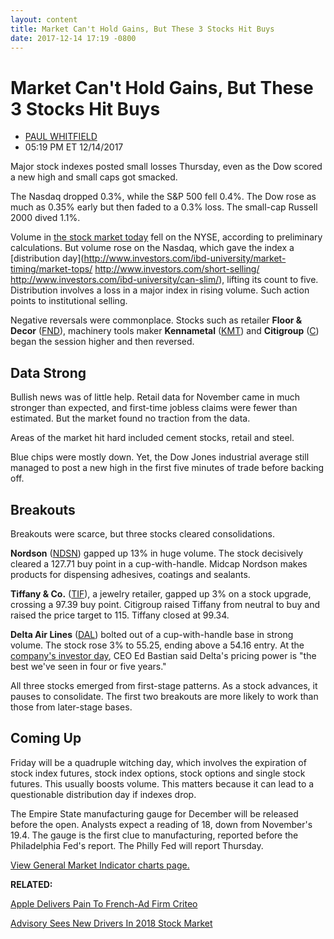 ```yaml
---
layout: content
title: Market Can't Hold Gains, But These 3 Stocks Hit Buys
date: 2017-12-14 17:19 -0800
---
```



Market Can't Hold Gains, But These 3 Stocks Hit Buys
=====================================================




* [PAUL WHITFIELD](https://www.investors.com/author/whitfieldp/ "Posts by PAUL WHITFIELD")
* 05:19 PM ET 12/14/2017




Major stock indexes posted small losses Thursday, even as the Dow scored a new high and small caps got smacked.




 The Nasdaq dropped 0.3%, while the S&P 500 fell 0.4%. The Dow rose as much as 0.35% early but then faded to a 0.3% loss. The small-cap Russell 2000 dived 1.1%.


Volume in [the stock market today](https://www.investors.com/category/market-trend/stock-market-today/) fell on the NYSE, according to preliminary calculations. But volume rose on the Nasdaq, which gave the index a [distribution day](http://www.investors.com/ibd-university/market-timing/market-tops/ http://www.investors.com/short-selling/ http://www.investors.com/ibd-university/can-slim/), lifting its count to five. Distribution involves a loss in a major index in rising volume. Such action points to institutional selling.


Negative reversals were commonplace. Stocks such as retailer **Floor & Decor** ([FND](https://research.investors.com/quote.aspx?symbol=FND)), machinery tools maker **Kennametal** ([KMT](https://research.investors.com/quote.aspx?symbol=KMT)) and **Citigroup** ([C](https://research.investors.com/quote.aspx?symbol=C)) began the session higher and then reversed.


Data Strong
-----------


Bullish news was of little help. Retail data for November came in much stronger than expected, and first-time jobless claims were fewer than estimated. But the market found no traction from the data.


Areas of the market hit hard included cement stocks, retail and steel.


Blue chips were mostly down. Yet, the Dow Jones industrial average still managed to post a new high in the first five minutes of trade before backing off.


Breakouts
---------


Breakouts were scarce, but three stocks cleared consolidations.


**Nordson** ([NDSN](https://research.investors.com/quote.aspx?symbol=NDSN)) gapped up 13% in huge volume. The stock decisively cleared a 127.71 buy point in a cup-with-handle. Midcap Nordson makes products for dispensing adhesives, coatings and sealants.


**Tiffany & Co.** ([TIF](https://research.investors.com/quote.aspx?symbol=TIF)), a jewelry retailer, gapped up 3% on a stock upgrade, crossing a 97.39 buy point. Citigroup raised Tiffany from neutral to buy and raised the price target to 115. Tiffany closed at 99.34.


**Delta Air Lines** ([DAL](https://research.investors.com/quote.aspx?symbol=DAL)) bolted out of a cup-with-handle base in strong volume. The stock rose 3% to 55.25, ending above a 54.16 entry. At the [company's investor day](https://www.investors.com/news/delta-jumps-into-buy-zone-on-bullish-revenue-outlook-at-investor-day/), CEO Ed Bastian said Delta's pricing power is "the best we've seen in four or five years."


All three stocks emerged from first-stage patterns. As a stock advances, it pauses to consolidate. The first two breakouts are more likely to work than those from later-stage bases.


Coming Up
---------


Friday will be a quadruple witching day, which involves the expiration of stock index futures, stock index options, stock options and single stock futures. This usually boosts volume. This matters because it can lead to a questionable distribution day if indexes drop.


The Empire State manufacturing gauge for December will be released before the open. Analysts expect a reading of 18, down from November's 19.4. The gauge is the first clue to manufacturing, reported before the Philadelphia Fed's report. The Philly Fed will report Thursday.


[View General Market Indicator charts page.](https://www.investors.com/wp-content/uploads/2017/12/IBD1412152603GMI.pdf)


**RELATED:**


[Apple Delivers Pain To French-Ad Firm Criteo](https://www.investors.com/news/technology/apples-consumer-privacy-push-smacks-targeted-ad-firm-criteo/)


[Advisory Sees New Drivers In 2018 Stock Market](https://www.investors.com/stock-lists/stock-spotlight/advisory-sees-new-drivers-in-2018-stock-market/)




